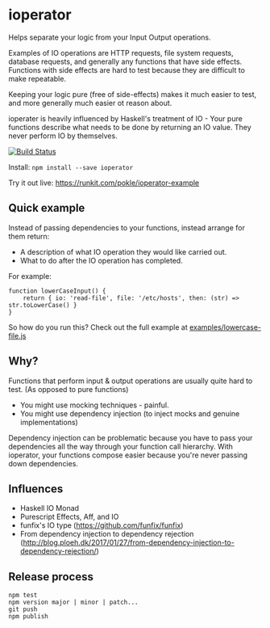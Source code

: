 # ioperator

Helps separate your logic from your Input Output operations.

Examples of IO operations are HTTP requests, file system requests, database requests, and generally any functions that have side effects. Functions with side effects are hard to test because they are difficult to make repeatable.

Keeping your logic pure (free of side-effects) makes it much easier to test, and more generally much easier ot reason about.

ioperater is heavily influenced by Haskell's treatment of IO - Your pure functions describe what needs to be done by returning an IO value. They never perform IO by themselves.

[![Build Status](https://travis-ci.org/pokle/ioperator.svg?branch=master)](https://travis-ci.org/pokle/ioperator)

Install: `npm install --save ioperator`

Try it out live: https://runkit.com/pokle/ioperator-example
## Quick example

Instead of passing dependencies to your functions, instead arrange for them return:
- A description of what IO operation they would like carried out.
- What to do after the IO operation has completed.

For example:

    function lowerCaseInput() {
        return { io: 'read-file', file: '/etc/hosts', then: (str) => str.toLowerCase() }
    }

So how do you run this? Check out the full example at [examples/lowercase-file.js](examples/lowercase-file.js)

## Why?

Functions that perform input & output operations are usually quite hard to test. (As opposed to pure functions)
- You might use mocking techniques - painful.
- You might use dependency injection (to inject mocks and genuine implementations)

Dependency injection can be problematic because you have to pass your dependencies all the way through your function call hierarchy. With ioperator, your functions compose easier because you're never passing down dependencies.

## Influences
- Haskell IO Monad
- Purescript Effects, Aff, and IO
- funfix's IO type (https://github.com/funfix/funfix)
- From dependency injection to dependency rejection (http://blog.ploeh.dk/2017/01/27/from-dependency-injection-to-dependency-rejection/)


## Release process

```
npm test
npm version major | minor | patch...
git push
npm publish
```
